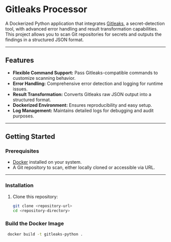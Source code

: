 
# **Gitleaks Processor**

A Dockerized Python application that integrates [Gitleaks](https://github.com/zricethezav/gitleaks), a secret-detection tool, with advanced error handling and result transformation capabilities. This project allows you to scan Git repositories for secrets and outputs the findings in a structured JSON format.

---

## **Features**
- **Flexible Command Support:** Pass Gitleaks-compatible commands to customize scanning behavior.
- **Error Handling:** Comprehensive error detection and logging for runtime issues.
- **Result Transformation:** Converts Gitleaks raw JSON output into a structured format.
- **Dockerized Environment:** Ensures reproducibility and easy setup.
- **Log Management:** Maintains detailed logs for debugging and audit purposes.

---

## **Getting Started**

### **Prerequisites**
- [Docker](https://docs.docker.com/get-docker/) installed on your system.
- A Git repository to scan, either locally cloned or accessible via URL.

---

### **Installation**
1. Clone this repository:
   ```bash
   git clone <repository-url>
   cd <repository-directory>

### **Build the Docker Image**
   ```bash
    docker build -t gitleaks-python .
